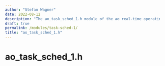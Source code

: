 ```yaml
---
author: "Stefan Wagner"
date: 2022-08-12
description: "The ao_task_sched_1.h module of the ao real-time operating system."
draft: true
permalink: /modules/task-sched-1/
title: "ao_task_sched_1.h"
---
```


# ao_task_sched_1.h
